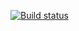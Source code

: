 [![Build status](https://ci.appveyor.com/api/projects/status/4qwjrada24984ykq?svg=true)](https://ci.appveyor.com/project/Mameshev89/selenide)